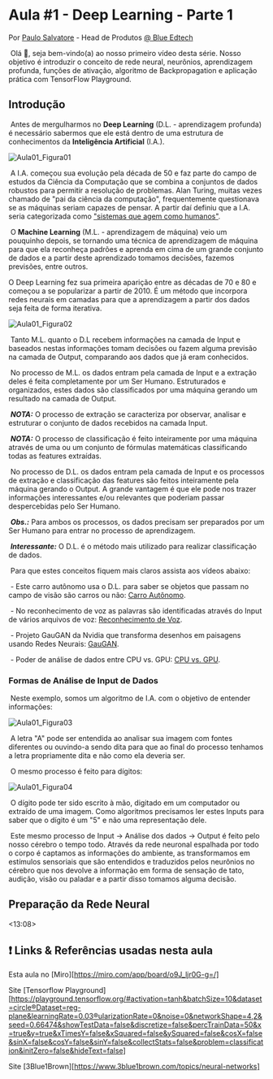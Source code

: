 # Aula #1 - Deep Learning - Parte 1

Por <a href="https://www.youtube.com/paulosalvatore" target="__blank">Paulo Salvatore</a> - Head de Produtos <a href="https://blueedtech.com.br/quem-somos/" target="__blank">@ Blue Edtech</a>

​	Olá :wave:, seja bem-vindo(a) ao nosso primeiro vídeo desta série. Nosso objetivo é introduzir o conceito de rede neural, neurônios, aprendizagem profunda, funções de ativação, algoritmo de Backpropagation e aplicação prática com TensorFlow Playground.



## Introdução

​	Antes de mergulharmos no <b>Deep Learning</b> (D.L. - aprendizagem profunda) é necessário sabermos que ele está dentro de uma estrutura de conhecimentos da <b>Inteligência Artificial</b> (I.A.).

![Aula01_Figura01](C:\Users\Chanely\Documents\Blue_CPS\Aula01_Figura01.png)

​	A I.A. começou sua evolução pela década de 50 e faz parte do campo de estudos da Ciência da Computação que se combina a conjuntos de dados robustos para permitir a resolução de problemas. Alan Turing, muitas vezes chamado de "pai da ciência da computação", frequentemente questionava se as máquinas seriam capazes de pensar. A partir daí definiu que a I.A. seria categorizada como <a href="https://www.ibm.com/br-pt/cloud/learn/what-is-artificial-intelligence" target="__blank">"sistemas que agem como humanos"</a>.

​	O <b>Machine Learning</b> (M.L. - aprendizagem de máquina) veio um pouquinho depois, se tornando uma técnica de aprendizagem de máquina para que ela reconheça padrões e aprenda em cima de um grande conjunto de dados e a partir deste aprendizado tomamos decisões, fazemos previsões, entre outros.

O Deep Learning fez sua primeira aparição entre as décadas de 70 e 80 e começou a se popularizar a partir de 2010. É um método que incorpora redes neurais em camadas para que a aprendizagem a partir dos dados seja feita de forma iterativa.

![Aula01_Figura02](C:\Users\Chanely\Documents\Blue_CPS\Aula01_Figura02.png)

​	Tanto M.L. quanto o D.L recebem informações na camada de Input e baseados nestas informações tomam decisões ou fazem alguma previsão na camada de Output, comparando aos dados que já eram conhecidos.

​	No processo de M.L. os dados entram pela camada de Input e a extração deles é feita completamente por um Ser Humano. Estruturados e organizados, estes dados são classificados por uma máquina gerando um resultado na camada de Output.

​	**_NOTA:_** O processo de extração se caracteriza por observar, analisar e estruturar o conjunto de dados recebidos na camada Input.

​	**_NOTA:_** O processo de classificação é feito inteiramente por uma máquina através de uma ou um conjunto de fórmulas matemáticas classificando todas as features extraídas.

​	No processo de D.L. os dados entram pela camada de Input e os processos de extração e classificação das features são feitos inteiramente pela máquina gerando o Output. A grande vantagem é que ele pode nos trazer informações interessantes e/ou relevantes que poderiam passar despercebidas pelo Ser Humano.

​	**_Obs.:_** Para ambos os processos, os dados precisam ser preparados por um Ser Humano para entrar no processo de aprendizagem.

​	**_Interessante:_** O D.L. é o método mais utilizado para realizar classificação de dados.

​	Para que estes conceitos fiquem mais claros assista aos vídeos abaixo:

​		- Este carro autônomo usa o D.L. para saber se objetos que passam no campo de visão são carros ou não: <a href="https://www.youtube.com/watch?v=mUV5ZwIC9_g&feature=youtu.be" target="__blank">Carro Autônomo</a>.

​		- No reconhecimento de voz as palavras são identificadas através do Input de vários arquivos de voz: <a href="https://www.youtube.com/watch?v=NaqZkV_fBIM&feature=youtu.be" target="__blank">Reconhecimento de Voz</a>.

​	- Projeto GauGAN da Nvidia que transforma desenhos em paisagens usando Redes Neurais: <a href="https://www.youtube.com/watch?v=p5U4NgVGAwg" target="__blank">GauGAN</a>.

​	- Poder de análise de dados entre CPU vs. GPU: <a href="https://www.youtube.com/watch?v=-P28LKWTzrI" target="__blank">CPU vs. GPU</a>.



### Formas de Análise de Input de Dados

​	Neste exemplo, somos um algoritmo de I.A. com o objetivo de entender informações:

![Aula01_Figura03](C:\Users\Chanely\Documents\Blue_CPS\Aula01_Figura03.png)



​	A letra "A" pode ser entendida ao analisar sua imagem com fontes diferentes ou ouvindo-a sendo dita para que ao final do processo tenhamos a letra propriamente dita e não como ela deveria ser. 

​	O mesmo processo é feito para dígitos:

![Aula01_Figura04](C:\Users\Chanely\Documents\Blue_CPS\Aula01_Figura04.png)

​	O dígito pode ter sido escrito à mão, digitado em um computador ou extraído de uma imagem. Como algoritmos precisamos ler estes Inputs para saber que o dígito é um "5" e não uma representação dele.

​	Este mesmo processo de Input -> Análise dos dados -> Output é feito pelo nosso cérebro o tempo todo. Através da rede neuronal espalhada por todo o corpo é captamos as informações do ambiente, as transformamos em estímulos sensoriais que são entendidos e traduzidos pelos neurônios no cérebro que  nos devolve a informação em forma de sensação de tato, audição, visão ou paladar e a partir disso tomamos alguma decisão.



## Preparação da Rede Neural

<13:08>



## ❗️ Links & Referências usadas nesta aula

Esta aula no [Miro][https://miro.com/app/board/o9J_ljr0G-g=/]

Site [Tensorflow Playground][https://playground.tensorflow.org/#activation=tanh&batchSize=10&dataset=circle®Dataset=reg-plane&learningRate=0.03®ularizationRate=0&noise=0&networkShape=4,2&seed=0.66474&showTestData=false&discretize=false&percTrainData=50&x=true&y=true&xTimesY=false&xSquared=false&ySquared=false&cosX=false&sinX=false&cosY=false&sinY=false&collectStats=false&problem=classification&initZero=false&hideText=false]

Site [3Blue1Brown][https://www.3blue1brown.com/topics/neural-networks]








